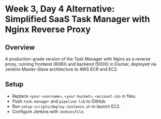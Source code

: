 # Week 3, Day 4 Alternative: Simplified SaaS Task Manager with Nginx Reverse Proxy

## Overview
A production-grade version of the Task Manager with Nginx as a reverse proxy, running frontend (8080) and backend (5000) in Docker, deployed via Jenkins Master-Slave architecture to AWS ECR and EC2.

## Setup
- Replace `<your-username>`, `<your-bucket>`, `<account-id>` in files.
- Push `task-manager` and `pipeline-lib` to GitHub.
- Run `setup-scripts/deploy-instance.sh` to launch EC2.
- Configure Jenkins with `Jenkinsfile`.

